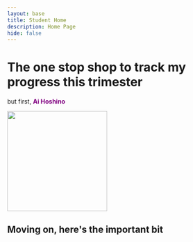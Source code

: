 ```yaml
---
layout: base
title: Student Home 
description: Home Page
hide: false
---
```

<html>

<body>
<h1>The one stop shop to track my progress this trimester</h1>
<p>but first, <span style="color:purple;font-weight:bold">Ai Hoshino</span></p>
 <img src="https://cdn.myanimelist.net/r/200x268/images/characters/6/496453.jpg?s=f78b6dbaf8d93085f406d5bb9d2aab70" height="230">
<h2>Moving on, here's the important bit</h2>

</body>  
</html>

